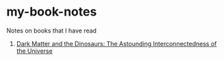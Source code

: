 # my-book-notes
Notes on books that I have read

1. [Dark Matter and the Dinosaurs: The Astounding Interconnectedness of the Universe](/book1/contents.md)
